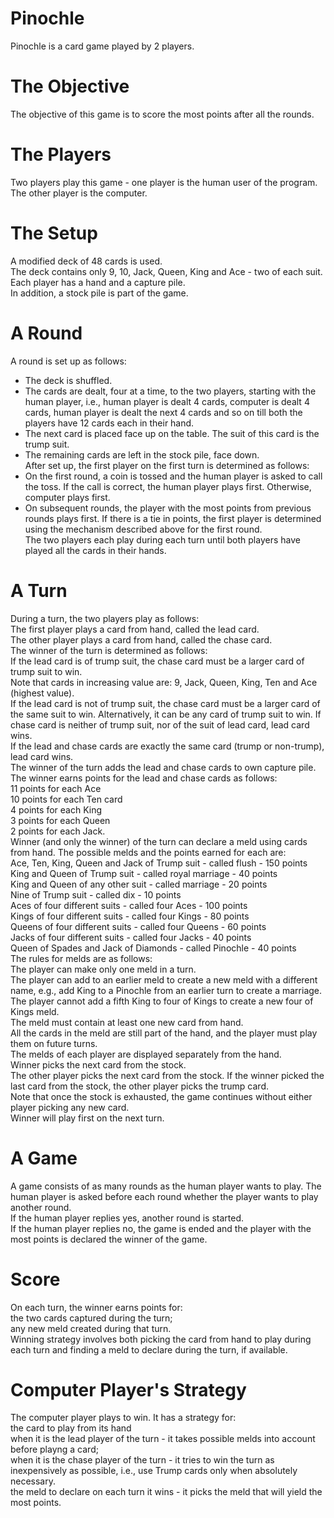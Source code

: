 # Pinochle
Pinochle is a card game played by 2 players.

# The Objective
The objective of this game is to score the most points after all the rounds.

# The Players
Two players play this game - one player is the human user of the program. The other player is the computer.

# The Setup
A modified deck of 48 cards is used.<br />
The deck contains only 9, 10, Jack, Queen, King and Ace - two of each suit.<br />
Each player has a hand and a capture pile.<br />
In addition, a stock pile is part of the game.<br />

# A Round
A round is set up as follows:<br />
- The deck is shuffled.<br />
- The cards are dealt, four at a time, to the two players, starting with the human player, i.e., human player is dealt 4 cards, computer is dealt 4 cards, human player is dealt the next 4 cards and so on till both the players have 12 cards each in their hand.<br />
- The next card is placed face up on the table. The suit of this card is the trump suit.<br />
- The remaining cards are left in the stock pile, face down.<br />
After set up, the first player on the first turn is determined as follows:<br />
- On the first round, a coin is tossed and the human player is asked to call the toss. If the call is correct, the human player plays first. Otherwise, computer plays first.<br />
- On subsequent rounds, the player with the most points from previous rounds plays first. If there is a tie in points, the first player is determined using the mechanism described above for the first round.<br />
The two players each play during each turn until both players have played all the cards in their hands.<br />

# A Turn
During a turn, the two players play as follows:<br />
The first player plays a card from hand, called the lead card.<br />
The other player plays a card from hand, called the chase card.<br />
The winner of the turn is determined as follows:<br />
  If the lead card is of trump suit, the chase card must be a larger card of trump suit to win.<br />
  Note that cards in increasing value are: 9, Jack, Queen, King, Ten and Ace (highest value).<br />
  If the lead card is not of trump suit, the chase card must be a larger card of the same suit to win. Alternatively, it can be any card of trump suit to win. If chase card is neither of trump suit, nor of the suit of lead card, lead card wins.<br />
  If the lead and chase cards are exactly the same card (trump or non-trump), lead card wins.<br />
The winner of the turn adds the lead and chase cards to own capture pile. The winner earns points for the lead and chase cards as follows:<br />
  11 points for each Ace<br />
  10 points for each Ten card<br />
  4 points for each King<br />
  3 points for each Queen<br />
  2 points for each Jack.<br />
Winner (and only the winner) of the turn can declare a meld using cards from hand. The possible melds and the points earned for each are:<br />
  Ace, Ten, King, Queen and Jack of Trump suit - called flush - 150 points<br />
  King and Queen of Trump suit - called royal marriage - 40 points<br />
  King and Queen of any other suit - called marriage - 20 points<br />
  Nine of Trump suit - called dix - 10 points<br />
  Aces of four different suits - called four Aces - 100 points<br />
  Kings of four different suits - called four Kings - 80 points<br />
  Queens of four different suits - called four Queens - 60 points<br />
  Jacks of four different suits - called four Jacks - 40 points<br />
  Queen of Spades and Jack of Diamonds - called Pinochle - 40 points<br />
The rules for melds are as follows:<br />
  The player can make only one meld in a turn.<br />
  The player can add to an earlier meld to create a new meld with a different name, e.g., add King to a Pinochle from an earlier turn to create a marriage. The player cannot add a fifth King to four of Kings to create a new four of Kings meld.<br />
  The meld must contain at least one new card from hand.<br />
All the cards in the meld are still part of the hand, and the player must play them on future turns.<br />
The melds of each player are displayed separately from the hand.<br />
Winner picks the next card from the stock.<br />
The other player picks the next card from the stock. If the winner picked the last card from the stock, the other player picks the trump card.<br />
Note that once the stock is exhausted, the game continues without either player picking any new card.<br />
Winner will play first on the next turn.<br />

# A Game
A game consists of as many rounds as the human player wants to play. The human player is asked before each round whether the player wants to play another round.<br />
If the human player replies yes, another round is started.<br />
If the human player replies no, the game is ended and the player with the most points is declared the winner of the game.<br />

# Score
On each turn, the winner earns points for:<br />
the two cards captured during the turn;<br />
any new meld created during that turn.<br />
Winning strategy involves both picking the card from hand to play during each turn and finding a meld to declare during the turn, if available.<br />

# Computer Player's Strategy
The computer player plays to win. It has a strategy for:<br />
  the card to play from its hand<br />
    when it is the lead player of the turn - it takes possible melds into account before playng a card;<br />
    when it is the chase player of the turn - it tries to win the turn as inexpensively as possible, i.e., use Trump cards only when absolutely necessary.<br />
    the meld to declare on each turn it wins - it picks the meld that will yield the most points.<br />
